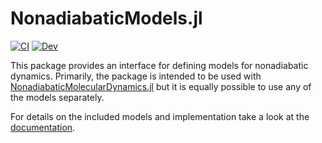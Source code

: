# NonadiabaticModels.jl

[![CI](https://github.com/NQCD/NonadiabaticModels.jl/actions/workflows/CI.yml/badge.svg)](https://github.com/NQCD/NonadiabaticModels.jl/actions/workflows/CI.yml)
[![Dev](https://img.shields.io/badge/docs-dev-blue.svg)](https://nqcd.github.io/NonadiabaticMolecularDynamics.jl/dev/nonadiabaticmodels/overview/)

This package provides an interface for defining models for nonadiabatic dynamics.
Primarily, the package is intended to be used with [NonadiabaticMolecularDynamics.jl](https://github.com/NQCD/NonadiabaticMolecularDynamics.jl/)
but it is equally possible to use any of the models separately.

For details on the included models and implementation take a look at the [documentation](https://nqcd.github.io/NonadiabaticMolecularDynamics.jl/dev/models/overview/).

